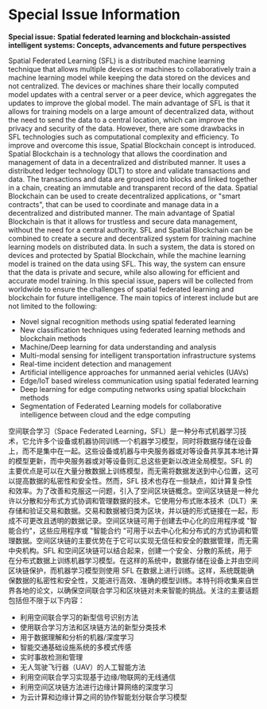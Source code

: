 # Special Issue Information
**Special issue:** **Spatial federated learning and blockchain-assisted intelligent systems: Concepts, advancements and future perspectives**

Spatial Federated Learning (SFL) is a distributed machine learning technique that allows multiple devices or machines to collaboratively train a machine learning model while keeping the data stored on the devices and not centralized. The devices or machines share their locally computed model updates with a central server or a peer device, which aggregates the updates to improve the global model. The main advantage of SFL is that it allows for training models on a large amount of decentralized data, without the need to send the data to a central location, which can improve the privacy and security of the data. However, there are some drawbacks in SFL technologies such as computational complexity and efficiency. To improve and overcome this issue, Spatial Blockchain concept is introduced. Spatial Blockchain is a technology that allows the coordination and management of data in a decentralized and distributed manner. It uses a distributed ledger technology (DLT) to store and validate transactions and data. The transactions and data are grouped into blocks and linked together in a chain, creating an immutable and transparent record of the data. Spatial Blockchain can be used to create decentralized applications, or "smart contracts", that can be used to coordinate and manage data in a decentralized and distributed manner. The main advantage of Spatial Blockchain is that it allows for trustless and secure data management, without the need for a central authority. SFL and Spatial Blockchain can be combined to create a secure and decentralized system for training machine learning models on distributed data. In such a system, the data is stored on devices and protected by Spatial Blockchain, while the machine learning model is trained on the data using SFL. This way, the system can ensure that the data is private and secure, while also allowing for efficient and accurate model training. In this special issue, papers will be collected from worldwide to ensure the challenges of spatial federated learning and blockchain for future intelligence. The main topics of interest include but are not limited to the following:

- Novel signal recognition methods using spatial federated learning
- New classification techniques using federated learning methods and blockchain methods
- Machine/Deep learning for data understanding and analysis
- Multi-modal sensing for intelligent transportation infrastructure systems
- Real-time incident detection and management
- Artificial intelligence approaches for unmanned aerial vehicles (UAVs)
- Edge/IoT based wireless communication using spatial federated learning
- Deep learning for edge computing networks using spatial blockchain methods
- Segmentation of Federated Learning models for collaborative intelligence between cloud and the edge computing

空间联合学习（Space Federated Learning，SFL）是一种分布式机器学习技术，它允许多个设备或机器协同训练一个机器学习模型，同时将数据存储在设备上，而不是集中在一起。这些设备或机器与中央服务器或对等设备共享其本地计算的模型更新，而中央服务器或对等设备则汇总这些更新以改进全局模型。SFL 的主要优点是可以在大量分散数据上训练模型，而无需将数据发送到中心位置，这可以提高数据的私密性和安全性。然而，SFL 技术也存在一些缺点，如计算复杂性和效率。为了改善和克服这一问题，引入了空间区块链概念。空间区块链是一种允许以分散和分布式方式协调和管理数据的技术。它使用分布式账本技术（DLT）来存储和验证交易和数据。交易和数据被归类为区块，并以链的形式链接在一起，形成不可更改且透明的数据记录。空间区块链可用于创建去中心化的应用程序或 "智能合约"，这些应用程序或 "智能合约 "可用于以去中心化和分布式的方式协调和管理数据。空间区块链的主要优势在于它可以实现无信任和安全的数据管理，而无需中央机构。SFL 和空间区块链可以结合起来，创建一个安全、分散的系统，用于在分布式数据上训练机器学习模型。在这样的系统中，数据存储在设备上并由空间区块链保护，而机器学习模型则使用 SFL 在数据上进行训练。这样，系统既能确保数据的私密性和安全性，又能进行高效、准确的模型训练。本特刊将收集来自世界各地的论文，以确保空间联合学习和区块链对未来智能的挑战。关注的主要话题包括但不限于以下内容：
- 利用空间联合学习的新型信号识别方法
- 使用联合学习方法和区块链方法的新型分类技术
- 用于数据理解和分析的机器/深度学习
- 智能交通基础设施系统的多模式传感
- 实时事故检测和管理
- 无人驾驶飞行器（UAV）的人工智能方法
- 利用空间联合学习实现基于边缘/物联网的无线通信
- 利用空间区块链方法进行边缘计算网络的深度学习
- 为云计算和边缘计算之间的协作智能划分联合学习模型